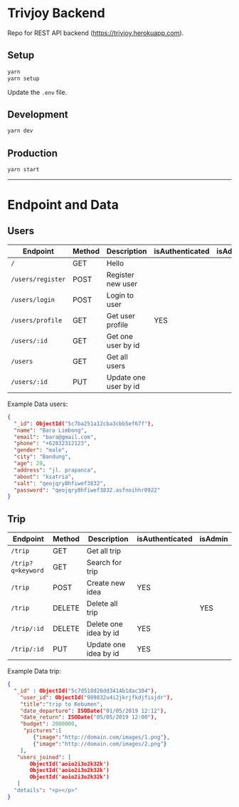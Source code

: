 # Trivjoy Backend

Repo for REST API backend (https://trivjoy.herokuapp.com).

## Setup

```sh
yarn
yarn setup
```

Update the `.env` file.

## Development

```sh
yarn dev
```

## Production

```sh
yarn start
```

---

# Endpoint and Data

## Users

| Endpoint          | Method | Description           | isAuthenticated | isAdmin |
| ----------------- | ------ | --------------------- | --------------- | ------- |
| `/`               | GET    | Hello                 |                 |         |
| `/users/register` | POST   | Register new user     |                 |         |
| `/users/login`    | POST   | Login to user         |                 |         |
| `/users/profile`  | GET    | Get user profile      | YES             |         |
| `/users/:id`      | GET    | Get one user by id    |                 |         |
| `/users`          | GET    | Get all users         |                 |         |
| `/users/:id`      | PUT    | Update one user by id |                 |         |

Example Data users:

```json
{
  "_id": ObjectId("5c7ba251a12cba3cbb5ef67f"),
  "name": "Bara Limbong",
  "email": "bara@gmail.com",
  "phone": "+62832312123",
  "gender": "male",
  "city": "Bandung",
  "age": 29,
  "address": "jl. prapanca",
  "about": "ksatria",
  "salt": "qeojqry8hfiwef3832",
  "password": "qeojqry8hfiwef3832.asfnoihhr0922"
}
```

## Trip

| Endpoint          | Method | Description           | isAuthenticated | isAdmin |
| ----------------- | ------ | --------------------- | --------------- | ------- |
| `/trip`           | GET    | Get all trip          |                 |         |
| `/trip?q=keyword` | GET    | Search for trip       |                 |         |
| `/trip`           | POST   | Create new idea       | YES             |         |
| `/trip`           | DELETE | Delete all trip       |                 | YES     |
| `/trip/:id`       | DELETE | Delete one idea by id | YES             |         |
| `/trip/:id`       | PUT    | Update one idea by id | YES             |         |

Example Data trip:

```json
{
  "_id" : ObjectId("5c7d518d26dd3414b1dac304"),
    "user_id": ObjectId("989832u4i2jkrjfkdjfisjdr"),
    "title":"trip to Kebumen",
    "date_departure": ISODate("01/05/2019 12:12"),
    "date_return": ISODate("05/05/2019 12:00"),
    "budget": 2000000,
     "pictures":[
        {"image":"http://domain.com/images/1.png"},
        {"image":"http://domain.com/images/2.png"}
    ],
   "users_joined": [
       ObjectId('aoio2i3o2k32k')
       ObjectId('aoio2i3o2k32k')
       ObjectId('aoio2i3o2k32k')
   ]
  "details": "<p></p>"
}
```
